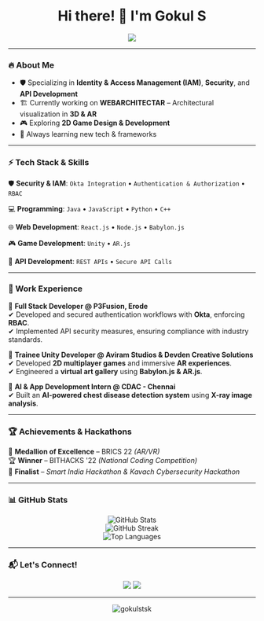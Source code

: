 <h1 align="center">Hi there! 👋 I'm <strong>Gokul S</strong></h1>

<p align="center">
  <img src="https://readme-typing-svg.herokuapp.com?size=22&color=0E75B6&center=true&vCenter=true&width=600&lines=Security-Focused+Full+Stack+Developer;IAM+Specialist+|+Game+%26+AR+Enthusiast;Passionate+about+Tech+Innovation!"/>
</p>

---

### 🔥 About Me
- 🛡️ Specializing in **Identity & Access Management (IAM)**, **Security**, and **API Development**
- 🏗 Currently working on **WEBARCHITECTAR** – Architectural visualization in **3D & AR**
- 🎮 Exploring **2D Game Design & Development**
- 📖 Always learning new tech & frameworks

---

### ⚡ Tech Stack & Skills

🛡️ **Security & IAM**: `Okta Integration` • `Authentication & Authorization` • `RBAC`

💻 **Programming**: `Java` • `JavaScript` • `Python` • `C++`

🌐 **Web Development**: `React.js` • `Node.js` • `Babylon.js`

🎮 **Game Development**: `Unity` • `AR.js`

🔗 **API Development**: `REST APIs` • `Secure API Calls`

---

### 💼 Work Experience

📌 **Full Stack Developer @ P3Fusion, Erode**  
✔ Developed and secured authentication workflows with **Okta**, enforcing **RBAC**.  
✔ Implemented API security measures, ensuring compliance with industry standards.  

📌 **Trainee Unity Developer @ Aviram Studios & Devden Creative Solutions**  
✔ Developed **2D multiplayer games** and immersive **AR experiences**.  
✔ Engineered a **virtual art gallery** using **Babylon.js & AR.js**.  

📌 **AI & App Development Intern @ CDAC - Chennai**  
✔ Built an **AI-powered chest disease detection system** using **X-ray image analysis**.  

---

### 🏆 Achievements & Hackathons
🏅 **Medallion of Excellence** – BRICS 22 *(AR/VR)*  
🏆 **Winner** – BITHACKS '22 *(National Coding Competition)*  
🚀 **Finalist** – *Smart India Hackathon & Kavach Cybersecurity Hackathon*  

---

### 📊 GitHub Stats
<p align="center">
  <img src="https://github-readme-stats.vercel.app/api?username=gokulstsk&show_icons=true&theme=radical" alt="GitHub Stats" />
  <br>
  <img src="https://github-readme-streak-stats.herokuapp.com/?user=gokulstsk&theme=radical&hide_border=true" alt="GitHub Streak" />
  <br>
  <img src="https://github-readme-stats.vercel.app/api/top-langs/?username=gokulstsk&layout=compact&theme=radical" alt="Top Languages" />
</p>

---

### 📬 Let's Connect!
<p align="center">
  <a href="https://www.linkedin.com/in/gokulstsk/"><img src="https://img.shields.io/badge/LinkedIn-gokulstsk-blue?logo=linkedin" /></a>
  <a href="https://github.com/gokulstsk"><img src="https://img.shields.io/badge/GitHub-gokulstsk-lightgrey?logo=github" /></a>
</p>

---

<p align="center"> <img src="https://komarev.com/ghpvc/?username=gokulstsk&label=Profile%20views&color=0e75b6&style=flat" alt="gokulstsk" /> </p>
